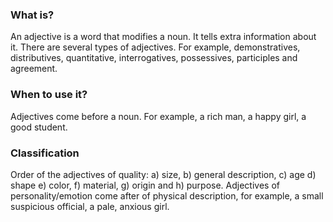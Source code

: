 ### What is?
An adjective is a word that modifies a noun. It tells extra information about it. There are several types of adjectives. For example, demonstratives, distributives, quantitative, interrogatives, possessives, participles and agreement.

### When to use it?
Adjectives come before a noun. For example, a rich man, a happy girl, a good student.

### Classification
Order of the adjectives of quality: a) size, b) general description, c) age d) shape e) color, f) material, g) origin and h) purpose. Adjectives of personality/emotion come after of physical description, for example, a small suspicious official, a pale, anxious girl.

